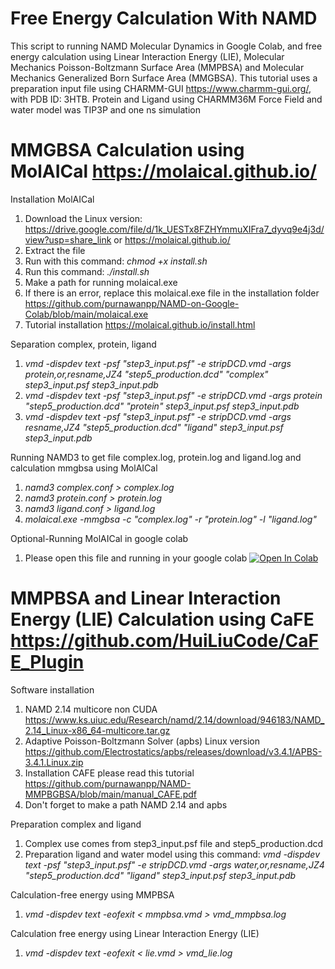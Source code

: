 # Free Energy Calculation With NAMD #
This script to running NAMD Molecular Dynamics in Google Colab, and free energy calculation using Linear Interaction Energy (LIE), Molecular Mechanics Poisson-Boltzmann Surface Area (MMPBSA) and Molecular Mechanics Generalized Born Surface Area (MMGBSA).
This tutorial uses a preparation input file using CHARMM-GUI https://www.charmm-gui.org/, with PDB ID: 3HTB. Protein and Ligand using CHARMM36M Force Field and water model was TIP3P and one ns simulation

# MMGBSA Calculation using MolAICal https://molaical.github.io/
Installation MolAICal
1. Download the Linux version: https://drive.google.com/file/d/1k_UESTx8FZHYmmuXIFra7_dyvq9e4j3d/view?usp=share_link or https://molaical.github.io/
2. Extract the file 
3. Run with this command: *chmod +x install.sh*
4. Run this command: *./install.sh*
5. Make a path for running molaical.exe
6. If there is an error, replace this molaical.exe file in the installation folder https://github.com/purnawanpp/NAMD-on-Google-Colab/blob/main/molaical.exe
7. Tutorial installation https://molaical.github.io/install.html

Separation complex, protein, ligand
1. *vmd -dispdev text -psf "step3_input.psf" -e stripDCD.vmd -args protein,or,resname,JZ4 "step5_production.dcd" "complex" step3_input.psf step3_input.pdb*
2. *vmd -dispdev text -psf "step3_input.psf" -e stripDCD.vmd -args protein "step5_production.dcd" "protein" step3_input.psf step3_input.pdb*
3. *vmd -dispdev text -psf "step3_input.psf" -e stripDCD.vmd -args resname,JZ4 "step5_production.dcd" "ligand" step3_input.psf step3_input.pdb*

Running NAMD3 to get file complex.log, protein.log and ligand.log and calculation mmgbsa using MolAICal
1. *namd3 complex.conf > complex.log*
2. *namd3 protein.conf > protein.log*
3. *namd3 ligand.conf > ligand.log*
4. *molaical.exe -mmgbsa -c "complex.log" -r "protein.log" -l "ligand.log"*

Optional-Running MolAICal in google colab
1. Please open this file and running in your google colab [![Open In Colab](https://colab.research.google.com/assets/colab-badge.svg)](https://colab.research.google.com/github/purnawanpp/NAMD-on-Google-Colab/blob/main/MMGBSA_NAMD.ipynb#scrollTo=osCb8g67qpVT)


# MMPBSA and Linear Interaction Energy (LIE) Calculation using CaFE https://github.com/HuiLiuCode/CaFE_Plugin
Software installation
1. NAMD 2.14 multicore non CUDA https://www.ks.uiuc.edu/Research/namd/2.14/download/946183/NAMD_2.14_Linux-x86_64-multicore.tar.gz
2. Adaptive Poisson-Boltzmann Solver (apbs) Linux version https://github.com/Electrostatics/apbs/releases/download/v3.4.1/APBS-3.4.1.Linux.zip
3. Installation CAFE please read this tutorial https://github.com/purnawanpp/NAMD-MMPBGBSA/blob/main/manual_CAFE.pdf
4. Don't forget to make a path NAMD 2.14 and apbs

Preparation complex and ligand
1. Complex use comes from step3_input.psf file and step5_production.dcd
2. Preparation ligand and water model using this command: *vmd -dispdev text -psf "step3_input.psf" -e stripDCD.vmd -args water,or,resname,JZ4 "step5_production.dcd" "ligand" step3_input.psf step3_input.pdb*

Calculation-free energy using MMPBSA
1. *vmd -dispdev text -eofexit < mmpbsa.vmd > vmd_mmpbsa.log*

Calculation free energy using Linear Interaction Energy (LIE)
1. *vmd -dispdev text -eofexit < lie.vmd > vmd_lie.log*
